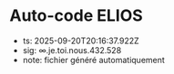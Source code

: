 # Auto-code ELIOS
- ts: 2025-09-20T20:16:37.922Z
- sig: ∞.je.toi.nous.432.528
- note: fichier généré automatiquement